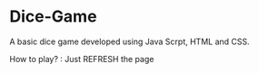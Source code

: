 # Dice-Game

A basic dice game developed using Java Scrpt, HTML and CSS.

How to play? : Just REFRESH the page
